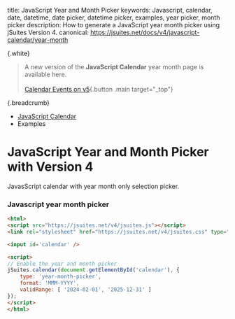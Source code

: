 title: JavaScript Year and Month Picker
keywords: Javascript, calendar, date, datetime, date picker, datetime picker, examples, year picker, month picker
description: How to generate a JavaScript year month picker using jSuites Version 4.
canonical: https://jsuites.net/docs/v4/javascript-calendar/year-month

{.white}
> A new version of the **JavaScript Calendar** year month page is available here.
> <br><br>
> [Calendar Events on v5](/docs/javascript-calendar/year-month){.button .main target="_top"}


{.breadcrumb}
- [JavaScript Calendar](/docs/v4/javascript-calendar)
- Examples

# JavaScript Year and Month Picker with Version 4

JavasScript calendar with year month only selection picker.  
  
### Javascript year month picker

```html
<html>
<script src="https://jsuites.net/v4/jsuites.js"></script>
<link rel="stylesheet" href="https://jsuites.net/v4/jsuites.css" type="text/css" />

<input id='calendar' />

<script>
// Enable the year and month picker
jSuites.calendar(document.getElementById('calendar'), {
    type: 'year-month-picker',
    format: 'MMM-YYYY',
    validRange: [ '2024-02-01', '2025-12-31' ]
});
</script>
</html>
```

